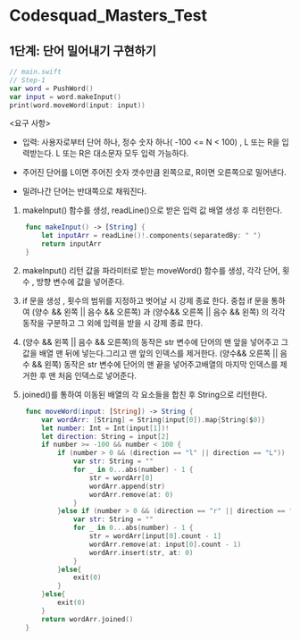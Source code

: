 # Codesquad_Masters_Test


## 1단계: 단어 밀어내기 구현하기

~~~swift
// main.swift
// Step-1
var word = PushWord()
var input = word.makeInput()
print(word.moveWord(input: input))
~~~
<요구 사항>

- 입력: 사용자로부터 단어 하나, 정수 숫자 하나( -100 <= N < 100) , L 또는 R을 입력받는다. L 또는 R은 대소문자 모두 입력 가능하다.

- 주어진 단어를 L이면 주어진 숫자 갯수만큼 왼쪽으로, R이면 오른쪽으로 밀어낸다.

- 밀려나간 단어는 반대쪽으로 채워진다.

1. makeInput() 함수를 생성, readLine()으로 받은 입력 값 배열 생성 후 리턴한다.

~~~swift
    func makeInput() -> [String] {
        let inputArr = readLine()!.components(separatedBy: " ")
        return inputArr
    }
~~~

2. makeInput() 리턴 값을 파라미터로 받는 moveWord() 함수를 생성, 각각 단어, 횟수 , 방향 변수에 값을 넣어준다.

3. if 문을 생성 , 횟수의 범위를 지정하고 벗어날 시 강제 종료 한다. 중첩 if 문을 통하여 (양수 && 왼쪽 || 음수 && 오른쪽) 과 (양수&& 오른쪽 || 음수 && 왼쪽) 의 각각 동작을 구분하고 그 외에 입력을 받을 시 강제 종료 한다.

4. (양수 && 왼쪽 || 음수 && 오른쪽)의 동작은 str 변수에 단어의 맨 앞을 넣어주고 그 값을 배열 맨 뒤에 넣는다.그리고 맨 앞의 인덱스를 제거한다. (양수&& 오른쪽 || 음수 && 왼쪽) 동작은 str 변수에 단어의 맨 끝을 넣어주고배열의 마지막 인덱스를 제거한 후 맨 처음 인덱스로 넣어준다.

5. joined()를 통하여 이동된 배열의 각 요소들을 합친 후 String으로 리턴한다.

~~~swift
    func moveWord(input: [String]) -> String {
        var wordArr: [String] = String(input[0]).map{String($0)}
        let number: Int = Int(input[1])!
        let direction: String = input[2]
        if number >= -100 && number < 100 {
            if (number > 0 && (direction == "l" || direction == "L")) || (number < 0 && (direction == "r" || direction == "R")) {
                var str: String = ""
                for _ in 0...abs(number) - 1 {
                    str = wordArr[0]
                    wordArr.append(str)
                    wordArr.remove(at: 0)
                }
            }else if (number > 0 && (direction == "r" || direction == "R")) || (number < 0 && (direction == "l" || direction == "L")) {
                var str: String = ""
                for _ in 0...abs(number) - 1 {
                    str = wordArr[input[0].count - 1]
                    wordArr.remove(at: input[0].count - 1)
                    wordArr.insert(str, at: 0)
                }
            }else{
                exit(0)
            }
        }else{
            exit(0)
        }
        return wordArr.joined()
    }
~~~
